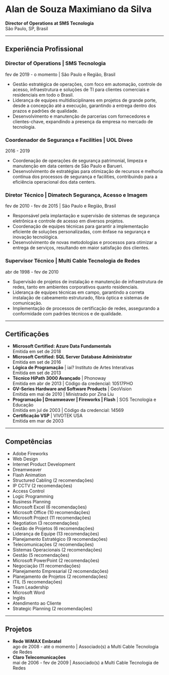# Alan de Souza Maximiano da Silva

**Director of Operations at SMS Tecnologia**  
São Paulo, SP, Brasil

---

## Experiência Profissional

### Director of Operations | SMS Tecnologia  
fev de 2019 - o momento | São Paulo e Região, Brasil

- Gestão estratégica de operações, com foco em automação, controle de acesso, infraestrutura e soluções de TI para clientes comerciais e residenciais em todo o Brasil.
- Liderança de equipes multidisciplinares em projetos de grande porte, desde a concepção até a execução, garantindo a entrega dentro dos prazos e padrões de qualidade.
- Desenvolvimento e manutenção de parcerias com fornecedores e clientes-chave, expandindo a presença da empresa no mercado de tecnologia.

### Coordenador de Segurança e Facilities | UOL Diveo  
2016 - 2019

- Coordenação de operações de segurança patrimonial, limpeza e manutenção em data centers de São Paulo e Barueri.
- Desenvolvimento de estratégias para otimização de recursos e melhoria contínua dos processos de segurança e facilities, contribuindo para a eficiência operacional dos data centers.

### Diretor Técnico | Dimatech Segurança, Acesso e Imagem  
fev de 2010 - fev de 2015 | São Paulo e Região, Brasil

- Responsável pela implantação e supervisão de sistemas de segurança eletrônica e controle de acesso em diversos projetos.
- Coordenação de equipes técnicas para garantir a implementação eficiente de soluções personalizadas, com ênfase na segurança e inovação tecnológica.
- Desenvolvimento de novas metodologias e processos para otimizar a entrega de serviços, resultando em maior satisfação dos clientes.

### Supervisor Técnico | Multi Cable Tecnologia de Redes  
abr de 1998 - fev de 2010

- Supervisão de projetos de instalação e manutenção de infraestrutura de redes, tanto em ambientes corporativos quanto residenciais.
- Liderança de equipes técnicas em campo, garantindo a correta instalação de cabeamento estruturado, fibra óptica e sistemas de comunicação.
- Implementação de processos de certificação de redes, assegurando a conformidade com padrões técnicos e de qualidade.

---

## Certificações

- **Microsoft Certified: Azure Data Fundamentals**  
  Emitida em set de 2018
- **Microsoft Certified: SQL Server Database Administrator**  
  Emitida em set de 2016
- **Lógica de Programação** | iai? Instituto de Artes Interativas  
  Emitida em set de 2013
- **Técnico HiPath 3000 Avançado** | Phonoway  
  Emitida em abr de 2013 | Código da credencial: 10517PHO
- **GV-Series Hardware and Software Products** | GeoVision  
  Emitida em mai de 2010 | Ministrado por Zina Liu
- **Programação | Dreamweaver | Fireworks | Flash** | SOS Tecnologia e Educação  
  Emitida em jul de 2003 | Código da credencial: 14569
- **Certificação VSP** | VIVOTEK USA  
  Emitida em mar de 2003

---

## Competências

- Adobe Fireworks
- Web Design
- Internet Product Development
- Dreamweaver
- Flash Animation
- Structured Cabling (2 recomendações)
- IP CCTV (2 recomendações)
- Access Control
- Logic Programming
- Business Planning
- Microsoft Excel (6 recomendações)
- Microsoft Office (10 recomendações)
- Microsoft Project (11 recomendações)
- Negotiation (3 recomendações)
- Gestão de Projetos (6 recomendações)
- Liderança de Equipe (13 recomendações)
- Planejamento Estratégico (9 recomendações)
- Telecomunicações (2 recomendações)
- Sistemas Operacionais (2 recomendações)
- Gestão (5 recomendações)
- Microsoft PowerPoint (2 recomendações)
- Negociação (11 recomendações)
- Planejamento Empresarial (2 recomendações)
- Planejamento de Projetos (2 recomendações)
- ITIL (5 recomendações)
- Team Leadership
- Microsoft Word
- Inglês
- Atendimento ao Cliente
- Strategic Planning (2 recomendações)

---

## Projetos

- **Rede WiMAX Embratel**  
  ago de 2008 - até o momento | Associado(s) a Multi Cable Tecnologia de Redes
- **Claro Telecomunicações**  
  mai de 2006 - fev de 2009 | Associado(s) a Multi Cable Tecnologia de Redes
